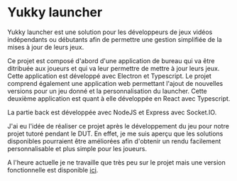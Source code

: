 # Yukky launcher

Yukky launcher est une solution pour les développeurs de jeux vidéos indépendants ou débutants afin de permettre une gestion simplifiée de la mises à jour de leurs jeux.

Ce projet est composé d'abord d'une application de bureau qui va être ditribuée aux joueurs et qui va leur permettre de mettre à jour leurs jeux. Cette application est développé avec Electron et Typescript.
Le projet comprend également une application web permettant l'ajout de nouvelles versions pour un jeu donné et la personnalisation du launcher. Cette deuxième application est quant à elle développée en React avec Typescript.

La partie back est développée avec NodeJS et Express avec Socket.IO.

J'ai eu l'idée de réaliser ce projet après le développement du jeu pour notre projet tutoré pendant le DUT. En effet, je me suis aperçu que les solutions disponibles pourraient être améliorées afin d'obtenir un rendu facilement personnalisable et plus simple pour les joueurs.

A l'heure actuelle je ne travaille que très peu sur le projet mais une version fonctionnelle est disponible [ici](https://launcher.yukkyapp.com).
